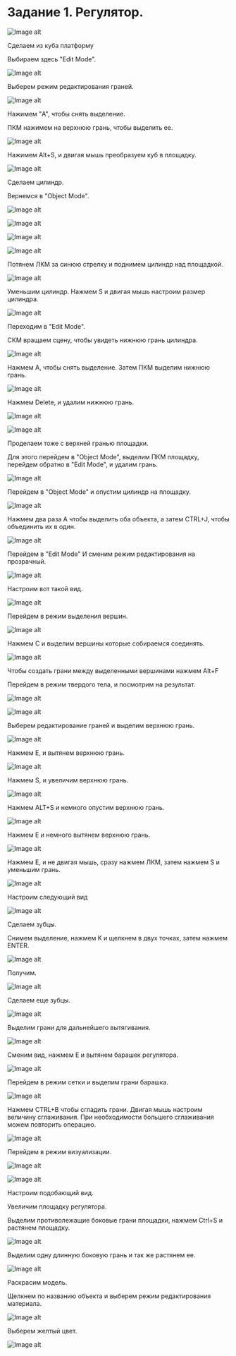 # Задание 1. Регулятор.
![Image alt](https://github.com/vislouhi/Blender-Labs/raw/master/images/lesson1/image1.png)

Сделаем из куба платформу

Выбираем здесь "Edit Mode".

![Image alt](https://github.com/vislouhi/Blender-Labs/raw/master/images/lesson1/image42.png)

Выберем режим редактирования граней.

![Image alt](https://github.com/vislouhi/Blender-Labs/raw/master/images/lesson1/image41.png)

Нажимем "A", чтобы снять выделение.

ПКМ нажимем на верхнюю грань, чтобы выделить ее.


![Image alt](https://github.com/vislouhi/Blender-Labs/raw/master/images/lesson1/image44.png)

Нажимем Alt+S, и двигая мышь преобразуем куб в площадку.

![Image alt](https://github.com/vislouhi/Blender-Labs/raw/master/images/lesson1/image43.png)

Сделаем цилиндр.

Вернемся в "Object Mode".

![Image alt](https://github.com/vislouhi/Blender-Labs/raw/master/images/lesson1/image42.png)


![Image alt](https://github.com/vislouhi/Blender-Labs/raw/master/images/lesson1/image47.png)

![Image alt](https://github.com/vislouhi/Blender-Labs/raw/master/images/lesson1/image52.png)

![Image alt](https://github.com/vislouhi/Blender-Labs/raw/master/images/lesson1/image50.png)

Потянем ЛКМ за синюю стрелку и поднимем цилиндр над площадкой.

![Image alt](https://github.com/vislouhi/Blender-Labs/raw/master/images/lesson1/image57.png)

Уменьшим цилиндр. Нажмем S и двигая мышь настроим размер цилиндра.

![Image alt](https://github.com/vislouhi/Blender-Labs/raw/master/images/lesson1/image53.png)

Переходим в "Edit Mode".

СКМ вращаем сцену, чтобы увидеть нижнюю грань цилиндра.

![Image alt](https://github.com/vislouhi/Blender-Labs/raw/master/images/lesson1/image55.png)

Нажмем A, чтобы снять выделение. Затем ПКМ выделим нижнюю грань.

![Image alt](https://github.com/vislouhi/Blender-Labs/raw/master/images/lesson1/image58.png)

Нажмем Delete, и удалим нижнюю грань.

![Image alt](https://github.com/vislouhi/Blender-Labs/raw/master/images/lesson1/image60.png)

![Image alt](https://github.com/vislouhi/Blender-Labs/raw/master/images/lesson1/image62.png)

Проделаем тоже с верхней гранью площадки.

Для этого перейдем в "Object Mode", выделим ПКМ площадку, перейдем обратно в "Edit Mode", и удалим грань.

![Image alt](https://github.com/vislouhi/Blender-Labs/raw/master/images/lesson1/image64.png)

Перейдем в "Object Mode" и опустим цилиндр на площадку.

![Image alt](https://github.com/vislouhi/Blender-Labs/raw/master/images/lesson1/image66.png)

Нажмем два раза A чтобы выделить оба объекта, а затем CTRL+J, чтобы объединить их в один.

![Image alt](https://github.com/vislouhi/Blender-Labs/raw/master/images/lesson1/image67.png)

Перейдем в "Edit Mode" И сменим режим редактирования на прозрачный.

![Image alt](https://github.com/vislouhi/Blender-Labs/raw/master/images/lesson1/image68.png)

Настроим вот такой вид.

![Image alt](https://github.com/vislouhi/Blender-Labs/raw/master/images/lesson1/image69.png)

Перейдем в режим выделения вершин.

![Image alt](https://github.com/vislouhi/Blender-Labs/raw/master/images/lesson1/image27.png)

Нажмем C и выделим вершины которые собираемся соединять.

![Image alt](https://github.com/vislouhi/Blender-Labs/raw/master/images/lesson1/image29.png)

Чтобы создать грани между выделенными вершинами нажмем Alt+F

Перейдем в режим твердого тела, и посмотрим на результат.

![Image alt](https://github.com/vislouhi/Blender-Labs/raw/master/images/lesson1/image31.png)

![Image alt](https://github.com/vislouhi/Blender-Labs/raw/master/images/lesson1/image33.png)

Выберем редактирование граней и выделим верхнюю грань.

![Image alt](https://github.com/vislouhi/Blender-Labs/raw/master/images/lesson1/image34.png)

Нажмем E, и вытянем верхнюю грань.

![Image alt](https://github.com/vislouhi/Blender-Labs/raw/master/images/lesson1/image35.png)

Нажмем S, и увеличим верхнюю грань.

![Image alt](https://github.com/vislouhi/Blender-Labs/raw/master/images/lesson1/image36.png)

Нажмем ALT+S  и немного опустим верхнюю грань.

![Image alt](https://github.com/vislouhi/Blender-Labs/raw/master/images/lesson1/image37.png)

Нажмем E и немного вытянем верхнюю грань.

![Image alt](https://github.com/vislouhi/Blender-Labs/raw/master/images/lesson1/image38.png)

Нажмем E, и не двигая мышь, сразу нажмем ЛКМ, затем нажмем S и уменьшим грань.

![Image alt](https://github.com/vislouhi/Blender-Labs/raw/master/images/lesson1/image39.png)

Настроим следующий вид

![Image alt](https://github.com/vislouhi/Blender-Labs/raw/master/images/lesson1/image14.png)

Сделаем зубцы.

Снимем выделение, нажмем K и щелкнем в двух точках, затем нажмем ENTER.

![Image alt](https://github.com/vislouhi/Blender-Labs/raw/master/images/lesson1/image15.png)

Получим.

![Image alt](https://github.com/vislouhi/Blender-Labs/raw/master/images/lesson1/image16.png)

Сделаем еще зубцы.

![Image alt](https://github.com/vislouhi/Blender-Labs/raw/master/images/lesson1/image17.png)

Выделим грани для дальнейшего вытягивания.

![Image alt](https://github.com/vislouhi/Blender-Labs/raw/master/images/lesson1/image18.png)

Сменим вид, нажмем E и вытянем барашек регулятора.

![Image alt](https://github.com/vislouhi/Blender-Labs/raw/master/images/lesson1/image19.png)

Перейдем в режим сетки и выделим грани барашка.

![Image alt](https://github.com/vislouhi/Blender-Labs/raw/master/images/lesson1/image20.png)

Нажмем CTRL+B чтобы сгладить грани. Двигая мышь настроим величину сглаживания. При необходимости большего сглаживания можем повторить операцию.

![Image alt](https://github.com/vislouhi/Blender-Labs/raw/master/images/lesson1/image21.png)

Перейдем в режим визуализации.

![Image alt](https://github.com/vislouhi/Blender-Labs/raw/master/images/lesson1/image22.png)

![Image alt](https://github.com/vislouhi/Blender-Labs/raw/master/images/lesson1/image23.png)

Настроим подобающий вид.

Увеличим площадку регулятора.

Выделим противолежащие боковые грани площадки, нажмем Ctrl+S и растянем площадку.

![Image alt](https://github.com/vislouhi/Blender-Labs/raw/master/images/lesson1/image3.png)

Выделим одну длинную боковую грань и так же растянем ее.

![Image alt](https://github.com/vislouhi/Blender-Labs/raw/master/images/lesson1/image4.png)

Раскрасим модель.

Щелкнем по названию объекта и выберем режим редактирования материала.

![Image alt](https://github.com/vislouhi/Blender-Labs/raw/master/images/lesson1/image5.png)

Выберем желтый цвет.

![Image alt](https://github.com/vislouhi/Blender-Labs/raw/master/images/lesson1/image6.png)


